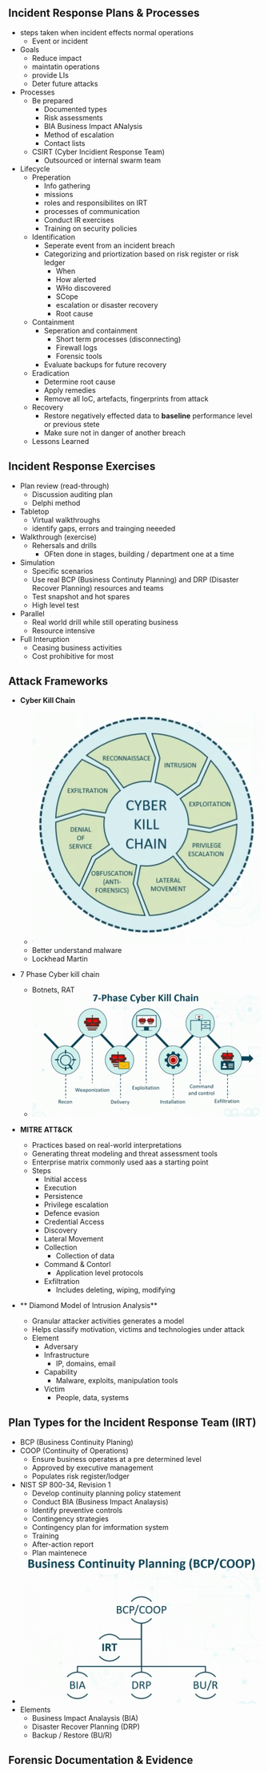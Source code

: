 ## Incident Response Plans & Processes
- steps taken when incident effects normal operations
	- Event or incident
- Goals
	- Reduce impact
	- maintatin operations
	- provide LIs
	- Deter future attacks
- Processes
	- Be prepared
		- Documented types
		- Risk assessments
		- BIA Business Impact ANalysis
		- Method of escalation
		- Contact lists
	- CSIRT (Cyber Incidient Response Team)
		- Outsourced or internal swarm team
- Lifecycle
	- Preperation
		- Info gathering
		- missions
		- roles and responsibilites on IRT
		- processes of communication
		- Conduct IR exercises
		- Training on security policies
	- Identification
		- Seperate event from an incident breach
		- Categorizing and priortization based on risk register or risk ledger
			- When
			- How alerted
			- WHo discovered
			- SCope
			- escalation or disaster recovery
			- Root cause
	- Containment
		- Seperation and containment
			- Short term processes (disconnecting)
			- Firewall logs
			- Forensic tools
		- Evaluate backups for future recovery
	- Eradication
		- Determine root cause
		- Apply remedies
		- Remove all IoC, artefacts, fingerprints from attack
	- Recovery
		- Restore negatively effected data to **baseline** performance level or previous stete
		- Make sure not in danger of another breach
	- Lessons Learned

## Incident Response Exercises
- Plan review (read-through)
	- Discussion auditing plan
	- Delphi method
- Tabletop
	- Virtual walkthroughs
	- identify gaps, errors and trainging neeeded
- Walkthrough (exercise)
	- Rehersals and drills
		- OFten done in stages, building / department one at a time
- Simulation
	- Specific scenarios
	- Use real BCP (Business Continuty Planning) and DRP (Disaster Recover Planning) resources and teams
	- Test snapshot and hot spares
	- High level test
- Parallel
	- Real world drill while still operating business
	- Resource intensive
- Full Interuption
	- Ceasing business activities
	- Cost prohibitive for most

## Attack Frameworks

- **Cyber Kill Chain**
	- ![](Z.%20Pasted%20Images/Pasted%20image%2020221015081333.png)
	- Better understand malware
	- Lockhead Martin
- 7 Phase Cyber kill chain
	- Botnets, RAT
	- ![](Z.%20Pasted%20Images/Pasted%20image%2020221015081434.png)

- **MITRE ATT&CK**
	- Practices based on real-world interpretations
	- Generating threat modeling and threat assessment tools
	- Enterprise matrix commonly used aas a starting point
	- Steps
		- Initial access
		- Execution
		- Persistence
		- Privilege escalation
		- Defence evasion
		- Credential Access
		- Discovery
		- Lateral Movement
		- Collection
			- Collection of data
		- Command & Contorl
			- Application level protocols
		- Exfiltration
			- Includes deleting, wiping, modifying

- ** Diamond Model of Intrusion Analysis**
	- Granular attacker activities generates a model
	- Helps classify motivation, victims and technologies under attack
	- Element
		- Adversary
		- Infrastructure
			- IP, domains, email
		- Capability
			- Malware, exploits, manipulation tools
		- Victim
			- People, data, systems

## Plan Types for the Incident Response Team (IRT)
- BCP (Business Continuity Planing)
- COOP (Continuity of Operations)
	- Ensure business operates at a pre determined level
	- Approved by executive management
	- Populates risk register/lodger
- NIST SP 800-34, Revision 1
	- Develop continuity planning policy statement
	- Conduct BIA (Business Impact Analaysis)
	- Identify preventive controls
	- Contingency strategies
	- Contingency plan for imformation system
	- Training
	- After-action report
	- Plan maintenece
- ![](../ZZ%20-%20Pasted%20Images/Pasted%20image%2020221015084515.png)
- Elements
	- Business Impact Analaysis (BIA)
	- Disaster Recover Planning (DRP)
	- Backup / Restore (BU/R)


## Forensic Documentation & Evidence